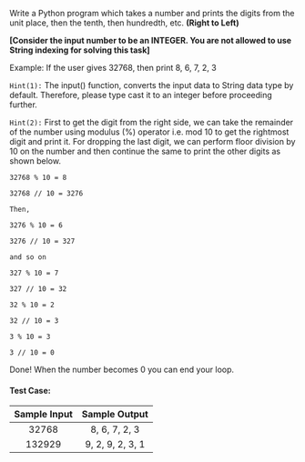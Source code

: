 Write a Python program which takes a number and prints the digits from the unit place, then the tenth, then hundredth, etc. **(Right to Left)**

**[Consider the input number to be an INTEGER. You are not allowed to use String indexing for solving this task]**

Example: If the user gives 32768, then print 8, 6, 7, 2, 3

`Hint(1):` The input() function, converts the input data to String data type by default. Therefore, please type cast it to an integer before proceeding further.

`Hint(2):` First to get the digit from the right side, we can take the remainder of the number using modulus (%) operator i.e. mod 10 to get the rightmost digit and print it. For dropping the last digit, we can perform floor division by 10 on the number and then continue the same to print the other digits as shown below.

```
32768 % 10 = 8

32768 // 10 = 3276

Then,

3276 % 10 = 6

3276 // 10 = 327

and so on

327 % 10 = 7

327 // 10 = 32

32 % 10 = 2

32 // 10 = 3

3 % 10 = 3

3 // 10 = 0
```

Done! When the number becomes 0 you can end your loop.

#### Test Case:

| Sample Input |  Sample Output   |
| :----------: | :--------------: |
|    32768     |  8, 6, 7, 2, 3   |
|    132929    | 9, 2, 9, 2, 3, 1 |
